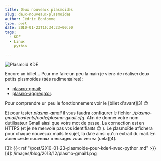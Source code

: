 ```yaml
---
title: Deux nouveaux plasmoïdes
slug: deux-nouveaux-plasmoides
author: Cédric Bonhomme
type: post
date: 2010-01-23T10:34:23+00:00
tags:
  - KDE
  - Linux
  - python

---
```

![Plasmoid KDE](/images/blog/2013/12/plasmo-gmail.png)

Encore un billet…
Pour me faire un peu la main je viens de réaliser deux petits plasmoïdes
(très rudimentaires):

- [plasmo-gmail][1];
- [plasmo-aggregator][2].

Pour comprendre un peu le fonctionnement voir le [billet d'avant][3] 😉

Et pour tester _plasmo-gmail_ il vous faudra configurer le fichier
._/plasmo-gmail/contents/code/plasmo-gmail.cfg_.
Afin de donner votre nom dutilisateur Gmail ainsi que votre mot de passe.
La connection est en HTTPS (et je ne menvoie pas vos identifiants 😉 ).
Le plasmoïde affichera pour chaque nouveaux mails le sujet, la date ainsi qu'un
extrait du mail. En absence de nouveaux messages vous verrez [cela][4].

 [1]: /files/blog/2013/12/plasmo-gmail.zip
 [2]: /files/blog/2013/12/plasmo-aggregator.zip
 [3]: {{< ref "/post/2010-01-23-plasmoide-pour-kde4-avec-python.md" >}}
 [4]: /images/blog/2013/12/plasmo-gmail1.png
